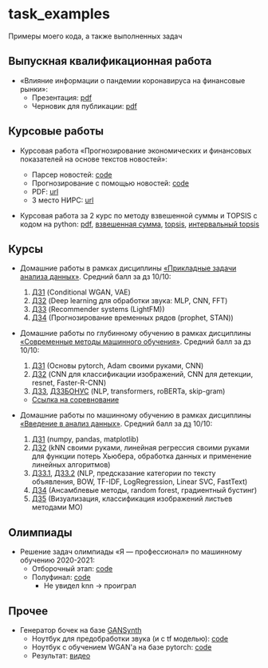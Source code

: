 # task_examples
Примеры моего кода, а также выполненных задач

## Выпускная квалификационная работа

* &laquo;Влияние информации о пандемии коронавируса на финансовые рынки&raquo;:
  * Презентация: [pdf](https://github.com/hardesttype/task_examples/blob/4bbd5993bff721dafe1ffb63ea0e48383610ecc7/diploma_2021-2022/Presentation.pdf)
  * Черновик для публикации: [pdf](https://github.com/hardesttype/task_examples/blob/4bbd5993bff721dafe1ffb63ea0e48383610ecc7/diploma_2021-2022/covid_info2022.pdf)

## Курсовые работы 

* Курсовая работа &laquo;Прогнозирование экономических и финансовых показателей на основе текстов новостей&raquo;:
  * Парсер новостей: [code](https://github.com/hardesttype/task_examples/blob/121c722b5ae1d88bda396ecb2360c2613cfe062d/course_work_2020-2021/news_parser.ipynb)
  * Прогнозирование с помощью новостей: [code](https://github.com/hardesttype/task_examples/blob/121c722b5ae1d88bda396ecb2360c2613cfe062d/course_work_2020-2021/Forecasting%20with%20news.ipynb)
  * PDF: [url](https://github.com/hardesttype/task_examples/blob/121c722b5ae1d88bda396ecb2360c2613cfe062d/course_work_2020-2021/course_work_2021.pdf)
  * 3 место НИРС: [url](https://github.com/hardesttype/task_examples/blob/a6c38cd5dc664cdeae634bba5c31bf3378a5028b/course_work_2020-2021/NSRazuvaev_diploma.pdf)

* Курсовая работа за 2 курс по методу взвешенной суммы и TOPSIS с кодом на python: [pdf](https://github.com/hardesttype/task_examples/blob/651d059afb0ea08b4b18f5629b55a2081b173b09/cource_work_2019-2020/cource_work.pdf), [взвешенная сумма](https://github.com/hardesttype/task_examples/blob/651d059afb0ea08b4b18f5629b55a2081b173b09/cource_work_2019-2020/weighted_sum.py), [topsis](https://github.com/hardesttype/task_examples/blob/651d059afb0ea08b4b18f5629b55a2081b173b09/cource_work_2019-2020/TOPSIS.py), [интервальный topsis](https://github.com/hardesttype/task_examples/blob/651d059afb0ea08b4b18f5629b55a2081b173b09/cource_work_2019-2020/intervalTOPSIS.py)
  
## Курсы

* Домашние работы в рамках дисциплины [&laquo;Прикладные задачи анализа данных&raquo;](https://github.com/hse-ds/iad-applied-ds). Средний балл за дз 10/10: 
  1. [ДЗ1](https://github.com/hardesttype/task_examples/blob/d6548d67dc21aacd64f585fdacbec25157e0d043/pzad/HW4_Razuvaev_N.ipynb) (Conditional WGAN, VAE)
  2. [ДЗ2](https://github.com/hardesttype/task_examples/blob/d6548d67dc21aacd64f585fdacbec25157e0d043/pzad/HW2_Razuvaev_N.ipynb) (Deep learning для обработки звука: MLP, CNN, FFT)
  3. [ДЗ3](https://github.com/hardesttype/task_examples/blob/d6548d67dc21aacd64f585fdacbec25157e0d043/pzad/HW3_Razuvaev_N.ipynb) (Recommender systems (LightFM))
  4. [ДЗ4](https://github.com/hardesttype/task_examples/blob/d6548d67dc21aacd64f585fdacbec25157e0d043/pzad/HW4_Razuvaev_N.ipynb) (Прогнозирование временных рядов (prophet, STAN))

* Домашние работы по глубинному обучению в рамках дисциплины [&laquo;Современные методы машинного обучения&raquo;](https://github.com/hse-ds/iad-deep-learning). Средний балл за дз 10/10: 
  1. [ДЗ1](https://github.com/hardesttype/task_examples/blob/main/smmo/HW1/Razuvaev_N_HW1.ipynb) (Основы pytorch, Adam своими руками, CNN)
  2. [ДЗ2](https://github.com/hardesttype/task_examples/blob/main/smmo/HW2/Razuvaev_N_HW2.ipynb) (CNN для классификации изображений, CNN для детекции, resnet, Faster-R-CNN)
  3. [ДЗ3](https://github.com/hardesttype/task_examples/blob/main/smmo/HW3/Razuvaev_N_HW3.ipynb), [ДЗ3БОНУС](https://github.com/hardesttype/task_examples/blob/main/smmo/HW3/HW3_bonus.ipynb) (NLP, transformers, roBERTa, skip-gram)
    * [Ссылка на соревнование](https://www.kaggle.com/c/hseds-texts-2020)

* Домашние работы по машинному обучению в рамках дисциплины [&laquo;Введение в анализ данных&raquo;](https://github.com/esokolov/ml-minor-hse). Средний балл за [дз](https://github.com/nadiinchi/iad2020) 10/10:
  1. [ДЗ1](https://github.com/hardesttype/task_examples/blob/main/iad/HW1/Razuvaev_N_HW1.ipynb) (numpy, pandas, matplotlib)
  2. [ДЗ2](https://github.com/hardesttype/task_examples/blob/main/iad/HW2/Razuvaev_N_HW2.ipynb) (kNN своими руками, линейная регрессия своими руками для функции потерь Хьюбера, обработка данных и применение линейных алгоритмов)
  3. [ДЗ3.1](https://github.com/hardesttype/task_examples/blob/main/iad/HW3/Razuvaev_N_HW3_p1.ipynb), [ДЗ3.2](https://github.com/hardesttype/task_examples/blob/main/iad/HW3/Razuvaev_N_HW3_p2.ipynb) (NLP, предсказание категории по тексту объявления, BOW, TF-IDF, LogRegression, Linear SVC, FastText)
  4. [ДЗ4](https://github.com/hardesttype/task_examples/blob/main/iad/HW4/Razuvaev_N_HW4.ipynb) (Ансамблевые методы, random forest, градиентный бустинг)
  5. [ДЗ5](https://github.com/hardesttype/task_examples/blob/main/iad/HW5/HW5_Razuvaev_N.ipynb) (Визуализация, классификация изображений листьев методами МО)

## Олимпиады 
  
* Решение задач олимпиады &laquo;Я &mdash; профессионал&raquo; по машинному обучению 2020-2021: 
  * Отборочный этап: [code](https://github.com/hardesttype/task_examples/blob/main/yaprofi/yaprofi.ipynb)
  * Полуфинал: [code](https://github.com/hardesttype/task_examples/blob/cd28d31134e28a59481218272fdbcbfca06a7fb0/yaprofi/Semifinal%20yaprofi.ipynb) 
    * Не увидел knn -> проиграл

## Прочее

* Генератор бочек на базе [GANSynth](https://storage.googleapis.com/magentadata/papers/gansynth/index.html)
  * Ноутбук для предобработки звука (и с tf моделью): [code](https://github.com/hardesttype/task_examples/blob/main/kick%20drum%20generator/preprocessing.ipynb)
  * Ноутбук с обучением WGAN'а на базе pytorch: [code](https://github.com/hardesttype/task_examples/blob/main/kick%20drum%20generator/pytorch%20wgan.ipynb)
  * Результат: [видео](https://youtu.be/HehVo5eiZ_c)
